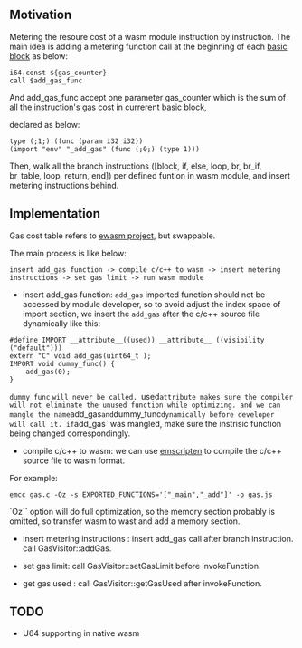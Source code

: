 ## Motivation

Metering the resoure cost of a wasm module instruction by instruction. The main idea is adding a metering function call
at the beginning of each [basic block](https://en.wikipedia.org/wiki/Basic_block) as below:

```
i64.const ${gas_counter}
call $add_gas_func
```

And add_gas_func accept one parameter gas_counter which is the sum of all the instruction's gas cost in currerent basic block, 

declared as below:
```
type (;1;) (func (param i32 i32))
(import "env" "_add_gas" (func (;0;) (type 1)))
```

Then, walk all the branch instructions ([block, if, else, loop, br, br_if, br_table, loop, return, end]) per defined funtion in wasm module,
and insert metering instructions behind.

## Implementation

Gas cost table refers to [ewasm project](https://github.com/ewasm/design/blob/master/determining_wasm_gas_costs.md), but swappable.

The main process is like below:

```
insert add_gas function -> compile c/c++ to wasm -> insert metering instructions -> set gas limit -> run wasm module 
```

* insert add_gas function:  `add_gas` imported function should not be accessed by module developer, so to avoid adjust the index space of import section,
we insert the `add_gas` after the c/c++ source file dynamically like this:

```
#define IMPORT __attribute__((used)) __attribute__ ((visibility ("default")))
extern "C" void add_gas(uint64_t );
IMPORT void dummy_func() {
	add_gas(0);
}

```
`dummy_func` `will never be called.
`used` attribute makes sure the compiler will not eliminate the unused function while optimizing. and we can mangle the name `add_gas` and `dummy_func` dynamically before developer 
will call it.
if `add_gas` was mangled, make sure the instrisic function being changed correspondingly.

* compile c/c++ to wasm:  we can use [emscripten](https://emscripten.org/docs/introducing_emscripten/index.html) to compile the c/c++ source file to wasm format. 

For example:
```
emcc gas.c -Oz -s EXPORTED_FUNCTIONS='["_main","_add"]' -o gas.js
```
`Oz`` option will do full optimization, so the memory section probably is omitted, so transfer wasm to wast and add a memory section.

* insert metering instructions : insert add_gas call after branch instruction. call GasVisitor::addGas.

* set gas limit: call GasVisitor::setGasLimit before invokeFunction. 

* get gas used : call GasVisitor::getGasUsed after invokeFunction.

## TODO

* U64 supporting in native wasm
